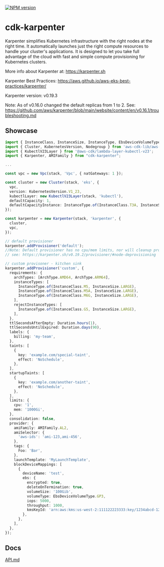 [![NPM version](https://badge.fury.io/js/cdk-karpenter.svg)](https://badge.fury.io/js/cdk-karpenter)

# cdk-karpenter

Karpenter simplifies Kubernetes infrastructure with the right nodes at the right time. It automatically launches just the right compute resources to handle your cluster's applications. It is designed to let you take full advantage of the cloud with fast and simple compute provisioning for Kubernetes clusters.

More info about Karpenter at: https://karpenter.sh

Karpenter Best Practices: https://aws.github.io/aws-eks-best-practices/karpenter/

Karpenter version: v0.19.3

Note: As of v0.16.0 changed the default replicas from 1 to 2. See: https://github.com/aws/karpenter/blob/main/website/content/en/v0.16.1/troubleshooting.md

## Showcase

```ts
import { InstanceClass, InstanceSize, InstanceType, EbsDeviceVolumeType, Vpc } from 'aws-cdk-lib/aws-ec2';
import { Cluster, KubernetesVersion, Nodegroup } from 'aws-cdk-lib/aws-eks';
import { KubectlV23Layer } from '@aws-cdk/lambda-layer-kubectl-v23';
import { Karpenter, AMIFamily } from "cdk-karpenter";

...

const vpc = new Vpc(stack, 'Vpc', { natGateways: 1 });

const cluster = new Cluster(stack, 'eks', {
  vpc,
  version: KubernetesVersion.V1_23,
  kubectlLayer: new KubectlV23Layer(stack, 'kubectl'),
  defaultCapacity: 1,
  defaultCapacityInstance: InstanceType.of(InstanceClass.T3A, InstanceSize.MEDIUM),
});

const karpenter = new Karpenter(stack, 'karpenter', {
  cluster,
  vpc,
});

// default provisioner
karpenter.addProvisioner('default');
//Note: Default provisioner has no cpu/mem limits, nor will cleanup provisioned resources. Use with caution.
// see: https://karpenter.sh/v0.19.2/provisioner/#node-deprovisioning

// custom provisoner - kitchen sink
karpenter.addProvisioner('custom', {
  requirements: {
    archTypes: [ArchType.AMD64, ArchType.ARM64],
    instanceTypes: [
      InstanceType.of(InstanceClass.M5, InstanceSize.LARGE),
      InstanceType.of(InstanceClass.M5A, InstanceSize.LARGE),
      InstanceType.of(InstanceClass.M6G, InstanceSize.LARGE),
    ],
    rejectInstanceTypes: [
      InstanceType.of(InstanceClass.G5, InstanceSize.LARGE),
    ],
  },
  ttlSecondsAfterEmpty: Duration.hours(1),
  ttlSecondsUntilExpired: Duration.days(90),
  labels: {
    billing: 'my-team',
  },
  taints: [
    {
      key: 'example.com/special-taint',
      effect: 'NoSchedule',
    },
  ],
  startupTaints: [
    {
      key: 'example.com/another-taint',
      effect: 'NoSchedule',
    },
  ],
  limits: {
    cpu: '1',
    mem: '1000Gi',
  },
  consolidation: false,
  provider: {
    amiFamily: AMIFamily.AL2,
    amiSelector: {
      'aws-ids': 'ami-123,ami-456',
    },
    tags: {
      Foo: 'Bar',
    },
    launchTemplate: 'MyLaunchTemplate',
    blockDeviceMappings: [
      {
        deviceName: 'test',
        ebs: {
          encrypted: true,
          deleteOnTermination: true,
          volumeSize: '100Gib',
          volumeType: EbsDeviceVolumeType.GP3,
          iops: 5000,
          throughput: 1000,
          kmsKeyId: 'arn:aws:kms:us-west-2:111122223333:key/1234abcd-12ab-34cd-56ef-1234567890ab',
        },
      },
    ],
  },
});
```

## Docs

[API.md](./API.md)